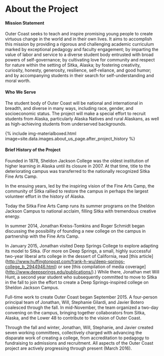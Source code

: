 # About the Project

#### Mission Statement

Outer Coast seeks to teach and inspire promising young people to create virtuous change in the world and in their own lives. It aims to accomplish this mission by providing a rigorous and challenging academic curriculum marked by exceptional pedagogy and faculty engagement; by imparting the value of labor and service to a diverse student body entrusted with broad powers of self-governance; by cultivating love for community and respect for nature within the setting of Sitka, Alaska; by fostering creativity, curiosity, honesty, generosity, resilience, self-reliance, and good humor; and by accompanying students in their search for self-understanding and moral worth.

#### Who We Serve

The student body of Outer Coast will be national and international in breadth, and diverse in many ways, including race, gender, and socioeconomic status. The project will make a special effort to recruit students from Alaska, particularly Alaska Natives and rural Alaskans, as well as high-achieving students from underserved backgrounds.

<!-- This inserts the image -->
<div class="center">
  {% include img-materialboxed.html image=site.data.images.about_us_page.after_project_history %}
</div>

#### Brief History of the Project

Founded in 1878, Sheldon Jackson College was the oldest institution of higher learning in Alaska until its closure in 2007. At that time, title to the deteriorating campus was transferred to the nationally recognized Sitka Fine Arts Camp.

In the ensuing years, led by the inspiring vision of the Fine Arts Camp, the community of Sitka rallied to restore the campus in perhaps the largest volunteer effort in the history of Alaska.

Today the Sitka Fine Arts Camp runs its summer programs on the Sheldon Jackson Campus to national acclaim, filling Sitka with tremendous creative energy.

In summer 2014, Jonathan Kreiss-Tomkins and Roger Schmidt began discussing the possibility of founding a new college on the campus in partnership with the Fine Arts Camp.

In January 2015, Jonathan visited Deep Springs College to explore adapting its model to Sitka. (For more on Deep Springs, a small, highly successful two-year liberal arts college in the dessert of California, read [this article] (http://www.huffingtonpost.com/frank-h-wu/deep-springs-college_b_2944946.html) or see [this compilation of media coverage] (http://www.deepsprings.edu/publications/).) While there, Jonathan met Will Hunt, a second year student who subsequently committed to move to Sitka in the fall to join the effort to create a Deep Springs-inspired college on Sheldon Jackson Campus.

Full-time work to create Outer Coast began September 2015. A four-person principal team of Jonathan, Will, Stephanie Gilardi, and Javier Botero coalesced through the fall. In mid-November, the team organized a two-day convening on the campus, bringing together collaborators from Sitka, Alaska, and the Lower 48 to contribute to the vision of Outer Coast.

Through the fall and winter, Jonathan, Will, Stephanie, and Javier created seven working committees, collectively charged with advancing the disparate work of creating a college, from accreditation to pedagogy to fundraising to admissions and recruitment. All aspects of the Outer Coast project are actively progressing through present (<span id="current-month-year">March 2016</span>).
